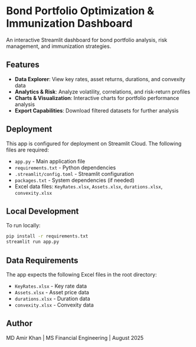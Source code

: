 # Bond Portfolio Optimization & Immunization Dashboard

An interactive Streamlit dashboard for bond portfolio analysis, risk management, and immunization strategies.

## Features

- **Data Explorer**: View key rates, asset returns, durations, and convexity data
- **Analytics & Risk**: Analyze volatility, correlations, and risk-return profiles
- **Charts & Visualization**: Interactive charts for portfolio performance analysis
- **Export Capabilities**: Download filtered datasets for further analysis

## Deployment

This app is configured for deployment on Streamlit Cloud. The following files are required:

- `app.py` - Main application file
- `requirements.txt` - Python dependencies
- `.streamlit/config.toml` - Streamlit configuration
- `packages.txt` - System dependencies (if needed)
- Excel data files: `KeyRates.xlsx`, `Assets.xlsx`, `durations.xlsx`, `convexity.xlsx`

## Local Development

To run locally:

```bash
pip install -r requirements.txt
streamlit run app.py
```

## Data Requirements

The app expects the following Excel files in the root directory:
- `KeyRates.xlsx` - Key rate data
- `Assets.xlsx` - Asset price data  
- `durations.xlsx` - Duration data
- `convexity.xlsx` - Convexity data

## Author

MD Amir Khan | MS Financial Engineering | August 2025 